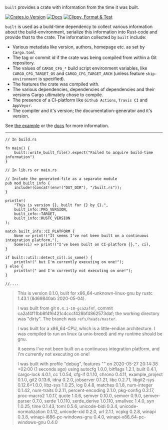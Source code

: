```built``` provides a crate with information from the time it was built.

[![Crates.io Version](https://img.shields.io/crates/v/built.svg)](https://crates.io/crates/built)
[![Docs](https://docs.rs/built/badge.svg)](https://docs.rs/built)
[![Clippy, Format & Test](https://github.com/lukaslueg/built/actions/workflows/check.yml/badge.svg)](https://github.com/lukaslueg/built/actions/workflows/check.yml)

`built` is used as a build-time dependency to collect various information
about the build-environment, serialize this information into Rust-code and
provide that to the crate. The information collected by `built` include:

* Various metadata like version, authors, homepage etc. as set by `Cargo.toml`
* The tag or commit id if the crate was being compiled from within a Git repository.
* The values of `CARGO_CFG_*` build script environment variables, like `CARGO_CFG_TARGET_OS` and `CARGO_CFG_TARGET_ARCH` (unless feature `skip-environment` is specified).
* The features the crate was compiled with.
* The various dependencies, dependencies of dependencies and their versions Cargo ultimately chose to compile.
* The presence of a CI-platform like `Github Actions`, `Travis CI` and `AppVeyor`.
* The compiler and it's version; the documentation-generator and it's version.

See [the example](https://github.com/lukaslueg/built/tree/master/example_project) or the [docs](https://docs.rs/built) for more information.

---

```rust,ignore
// In build.rs

fn main() {
    built::write_built_file().expect("Failed to acquire build-time information")
}
```

```rust,ignore
// In lib.rs or main.rs

// Include the generated-file as a separate module
pub mod built_info {
    include!(concat!(env!("OUT_DIR"), "/built.rs"));
}

println!(
    "This is version {}, built for {} by {}.",
    built_info::PKG_VERSION,
    built_info::TARGET,
    built_info::RUSTC_VERSION
);

match built_info::CI_PLATFORM {
    None => print!("It seems I've not been built on a continuous integration platform,"),
    Some(ci) => print!("I've been built on CI-platform {},", ci),
}

if built::util::detect_ci().is_some() {
    println!(" but I'm currently executing on one!");
} else {
    println!(" and I'm currently not executing on one!");
}

//....
```

> This is version 0.1.0, built for x86_64-unknown-linux-gnu by rustc 1.43.1 (8d69840ab 2020-05-04).
>
> I was built from git `0.4.1-10-gca2af4f`, commit ca2af4f11bb8f4f6421c4cccf428bf4862573daf; the working directory was "dirty". The branch was `refs/heads/master`.
>
> I was built for a x86_64-CPU, which is a little-endian architecture. I was compiled to run on linux (a unix-breed) and my runtime should be gnu.
>
> It seems I've not been built on a continuous integration platform, and I'm currently not executing on one!
>
> I was built with profile "debug", features "" on 2020-05-27 20:14:38 +02:00 (1 seconds ago) using autocfg 1.0.0, bitflags 1.2.1, built 0.4.1, cargo-lock 4.0.1, cc 1.0.54, cfg-if 0.1.10, chrono 0.4.11, example_project 0.1.0, git2 0.13.6, idna 0.2.0, jobserver 0.1.21, libc 0.2.71, libgit2-sys 0.12.6+1.0.0, libz-sys 1.0.25, log 0.4.8, matches 0.1.8, num-integer 0.1.42, num-traits 0.2.11, percent-encoding 2.1.0, pkg-config 0.3.17, proc-macro2 1.0.17, quote 1.0.6, semver 0.10.0, semver 0.9.0, semver-parser 0.7.0, serde 1.0.110, serde_derive 1.0.110, smallvec 1.4.0, syn 1.0.25, time 0.1.43, toml 0.5.6, unicode-bidi 0.3.4, unicode-normalization 0.1.12, unicode-xid 0.2.0, url 2.1.1, vcpkg 0.2.8, winapi 0.3.8, winapi-i686-pc-windows-gnu 0.4.0, winapi-x86_64-pc-windows-gnu 0.4.0
